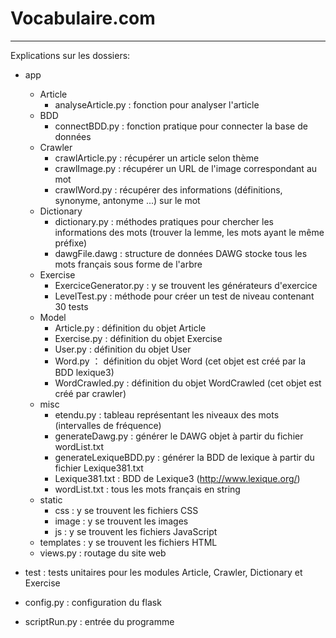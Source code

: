 # Vocabulaire.com

---

Explications sur les dossiers:

* app
    * Article
        * analyseArticle.py : fonction pour analyser l'article
    * BDD
        * connectBDD.py : fonction pratique pour connecter la base de données
    * Crawler
        * crawlArticle.py : récupérer un article selon thème
        * crawlImage.py : récupérer un URL de l'image correspondant au mot
        * crawlWord.py : récupérer des informations (définitions, synonyme, antonyme ...) sur le mot
    * Dictionary
        * dictionary.py : méthodes pratiques pour chercher les informations des mots (trouver la lemme, les mots ayant le même préfixe)
        * dawgFile.dawg : structure de données DAWG stocke tous les mots français sous forme de l'arbre
    * Exercise
        * ExerciceGenerator.py : y se trouvent les générateurs d'exercice
        * LevelTest.py : méthode pour créer un test de niveau contenant 30 tests
    * Model
        * Article.py : définition du objet Article
        * Exercise.py : définition du objet Exercise
        * User.py : définition du objet User
        * Word.py ： définition du objet Word  (cet objet est créé par la BDD lexique3)
        * WordCrawled.py : définition du objet WordCrawled (cet objet est créé par crawler)
    * misc
        * etendu.py : tableau représentant les niveaux des mots (intervalles de fréquence)
        * generateDawg.py : générer le DAWG objet à partir du fichier wordList.txt
        * generateLexiqueBDD.py : générer la BDD de lexique à partir du fichier Lexique381.txt
        * Lexique381.txt : BDD de Lexique3 (http://www.lexique.org/)
        * wordList.txt : tous les mots français en string
    * static
        * css : y se trouvent les fichiers CSS
        * image : y se trouvent les images
        * js : y se trouvent les fichiers JavaScript
    * templates : y se trouvent les fichiers HTML
    * views.py : routage du site web

* test : tests unitaires pour les modules Article, Crawler, Dictionary et Exercise

* config.py : configuration du flask
* scriptRun.py : entrée du programme

